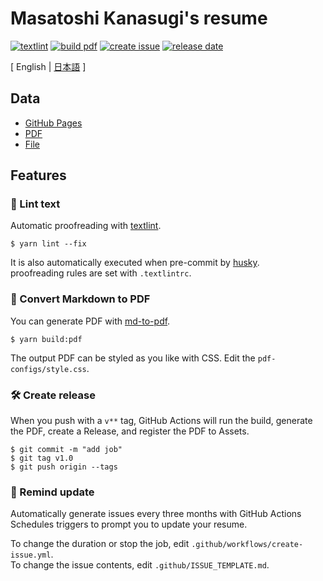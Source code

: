 # Masatoshi Kanasugi's resume

[![textlint](https://img.shields.io/github/workflow/status/kawamataryo/resume/lint%20text?label=textlint&logo=github&color=yellow)](https://github.com/kawamataryo/resume/actions?query=workflow%3A%22lint+text%22)
[![build pdf](https://img.shields.io/github/workflow/status/kawamataryo/resume/build-pdf?label=build%20pdf&logo=github)](https://github.com/kawamataryo/resume/actions?query=workflow%3A%22build+pdf%22)
[![create issue](https://img.shields.io/github/workflow/status/kawamataryo/resume/create%20issue?label=create%20issue&logo=github&color=orange)](https://github.com/kawamataryo/resume/actions?query=workflow%3A%22create+issue%22)
[![release date](https://img.shields.io/github/release-date/kawamataryo/resume?color=blue&logo=github)](https://github.com/kawamataryo/resume/releases)

[ English | [日本語](https://github.com/kawamataryo/resume/blob/master/README.ja.md) ]

## Data

- [GitHub Pages](https://kawamataryo.github.io/resume/)  
- [PDF](https://github.com/kawamataryo/resume/releases)  
- [File](https://github.com/kawamataryo/resume/blob/master/docs/index.md)  
## Features

### 💅 Lint text

Automatic proofreading with [textlint](https://github.com/textlint/textlint).

```
$ yarn lint --fix
```
It is also automatically executed when pre-commit by [husky](https://github.com/typicode/husky).  
proofreading rules are set with `.textlintrc`.



### 📝 Convert Markdown to PDF

You can generate PDF with [md-to-pdf](https://www.npmjs.com/package/md-to-pdf).


```
$ yarn build:pdf
```

The output PDF can be styled as you like with CSS. Edit the `pdf-configs/style.css`.  

### 🛠 Create release

When you push with a `v**` tag, GitHub Actions will run the build, generate the PDF, create a Release, and register the PDF to Assets.

```
$ git commit -m "add job"
$ git tag v1.0
$ git push origin --tags
```

### 📆 Remind update

Automatically generate issues every three months with GitHub Actions Schedules triggers to prompt you to update your resume.

To change the duration or stop the job, edit `.github/workflows/create-issue.yml`.  
To change the issue contents, edit `.github/ISSUE_TEMPLATE.md`.
